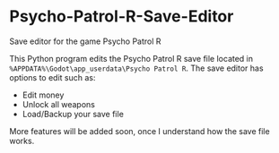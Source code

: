 # Psycho-Patrol-R-Save-Editor
Save editor for the game Psycho Patrol R


This Python program edits the Psycho Patrol R save file located in `%APPDATA%\Godot\app_userdata\Psycho Patrol R`. The save editor has options to edit such as:

* Edit money
* Unlock all weapons
* Load/Backup your save file


More features will be added soon, once I understand how the save file works.